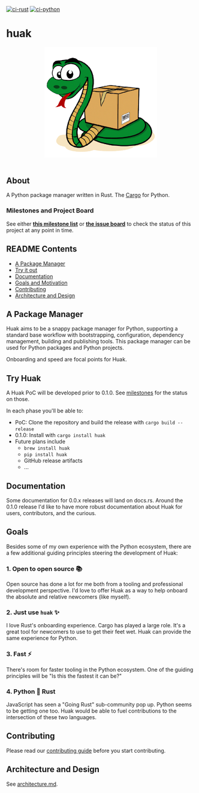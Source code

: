 [![ci-rust](https://github.com/cnpryer/huak/actions/workflows/ci-rust.yaml/badge.svg)](https://github.com/cnpryer/huak/actions/workflows/ci-rust.yaml)
[![ci-python](https://github.com/cnpryer/huak/actions/workflows/ci-python.yaml/badge.svg)](https://github.com/cnpryer/huak/actions/workflows/ci-python.yaml)

# huak

<div align="center">

<img src="docs/assets/img/logo.png" alt="Huak logo" width="300" role="img">

</div>

</br>

## About

A Python package manager written in Rust. The [Cargo](https://github.com/rust-lang/cargo) for Python.

### Milestones and Project Board

See either **[this milestone list](https://github.com/cnpryer/huak/milestones)** or **[the issue board](https://github.com/users/cnpryer/projects/5)** to check the status of this project at any point in time.

## README Contents

- [A Package Manager](#a-package-manager)
- [Try it out](#try-huak)
- [Documentation](#documentation)
- [Goals and Motivation](#goals)
- [Contributing](#contributing)
- [Architecture and Design](#architecture-and-design)

## A Package Manager

Huak aims to be a snappy package manager for Python, supporting a standard base workflow with bootstrapping, configuration, dependency management, building and publishing tools. This package manager can be used for Python packages and Python projects.

Onboarding and speed are focal points for Huak.

## Try Huak

A Huak PoC will be developed prior to 0.1.0. See [milestones](https://github.com/cnpryer/huak/milestones) for the status on those.

In each phase you'll be able to:

- PoC: Clone the repository and build the release with `cargo build --release`
- 0.1.0: Install with `cargo install huak`
- Future plans include
  - `brew install huak`
  - `pip install huak`
  - GitHub release artifacts
  - ...

## Documentation

Some documentation for 0.0.x releases will land on docs.rs. Around the 0.1.0 release I'd like to have more robust documentation about Huak for users, contributors, and the curious.

## Goals

Besides some of my own experience with the Python ecosystem, there are a few additional guiding principles steering the development of Huak:

### 1. Open to open source 📚

Open source has done a lot for me both from a tooling and professional development perspective. I'd love to offer Huak as a way to help onboard the absolute and relative newcomers (like myself).

### 2. Just use `huak` ✨

I love Rust's onboarding experience. Cargo has played a large role. It's a great tool for newcomers to use to get their feet wet. Huak can provide the same experience for Python.

### 3. Fast ⚡️

There's room for faster tooling in the Python ecosystem. One of the guiding principles will be "Is this the fastest it can be?"

### 4. Python 🤝 Rust

JavaScript has seen a "Going Rust" sub-community pop up. Python seems to be getting one too. Huak would be able to fuel contributions to the intersection of these two languages.

## Contributing

Please read our [contributing guide](./CONTRIBUTING.md) before you start contributing.

## Architecture and Design

See [architecture.md](./architecture.md).
